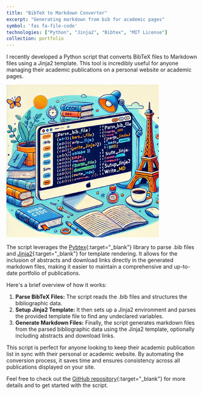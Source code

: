 ```yaml
---
title: "BibTeX to Markdown Converter"
excerpt: "Generating markdown from bib for academic pages"
symbol: 'fas fa-file-code'
technologies: ["Python", "Jinja2", "Bibtex", "MIT License"]
collection: portfolio
---
```


I recently developed a Python script that converts BibTeX files to Markdown files using a Jinja2 template. This tool is incredibly useful for anyone managing their academic publications on a personal website or academic pages.

<img src="/images/bib2md_picture.webp" alt="BibTeX to Markdown Converter" width="400px">

The script leverages the [Pybtex](https://pybtex.org/){:target="_blank"} library to parse .bib files and [Jinja2](https://jinja.palletsprojects.com/){:target="_blank"} for template rendering. It allows for the inclusion of abstracts and download links directly in the generated markdown files, making it easier to maintain a comprehensive and up-to-date portfolio of publications.

Here's a brief overview of how it works:

1. **Parse BibTeX Files:** The script reads the .bib files and structures the bibliographic data.
2. **Setup Jinja2 Template:** It then sets up a Jinja2 environment and parses the provided template file to find any undeclared variables.
3. **Generate Markdown Files:** Finally, the script generates markdown files from the parsed bibliographic data using the Jinja2 template, optionally including abstracts and download links.

This script is perfect for anyone looking to keep their academic publication list in sync with their personal or academic website. By automating the conversion process, it saves time and ensures consistency across all publications displayed on your site.

Feel free to check out the [GitHub repository](https://github.com/armandyam/bib2md){:target="_blank"} for more details and to get started with the script.
